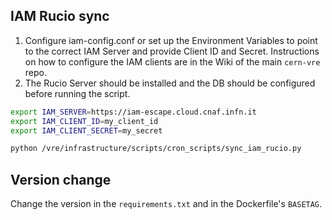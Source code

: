 ## IAM Rucio sync

1) Configure iam-config.conf or set up the Environment Variables to point to the correct IAM Server and provide Client ID and Secret.
Instructions on how to configure the IAM clients are in the Wiki of the main `cern-vre` repo. 
2) The Rucio Server should be installed and the DB should be configured before running the script.

```bash
export IAM_SERVER=https://iam-escape.cloud.cnaf.infn.it
export IAM_CLIENT_ID=my_client_id
export IAM_CLIENT_SECRET=my_secret

python /vre/infrastructure/scripts/cron_scripts/sync_iam_rucio.py
```

## Version change
Change the version in the `requirements.txt` and in the Dockerfile's `BASETAG`. 
